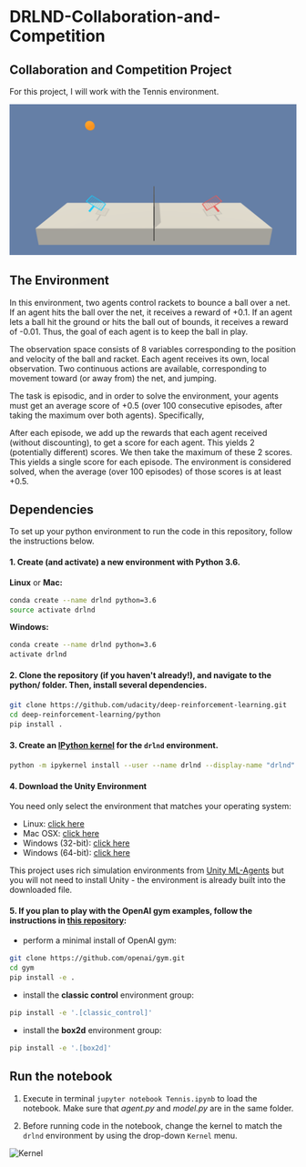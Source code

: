 # DRLND-Collaboration-and-Competition

## Collaboration and Competition Project
For this project, I will work with the Tennis environment.

![Trained Agents](./images/tennis.png)

## The Environment
In this environment, two agents control rackets to bounce a ball over a net. If an agent hits the ball over the net, it receives a reward of +0.1. If an agent lets a ball hit the ground or hits the ball out of bounds, it receives a reward of -0.01. Thus, the goal of each agent is to keep the ball in play.

The observation space consists of 8 variables corresponding to the position and velocity of the ball and racket. Each agent receives its own, local observation. Two continuous actions are available, corresponding to movement toward (or away from) the net, and jumping.

The task is episodic, and in order to solve the environment, your agents must get an average score of +0.5 (over 100 consecutive episodes, after taking the maximum over both agents). Specifically,

After each episode, we add up the rewards that each agent received (without discounting), to get a score for each agent. This yields 2 (potentially different) scores. We then take the maximum of these 2 scores.
This yields a single score for each episode.
The environment is considered solved, when the average (over 100 episodes) of those scores is at least +0.5.

## Dependencies
To set up your python environment to run the code in this repository, follow the instructions below.

#### 1. Create (and activate) a new environment with Python 3.6.

__Linux__ or __Mac:__
```bash
conda create --name drlnd python=3.6
source activate drlnd
```

__Windows:__
```bash
conda create --name drlnd python=3.6 
activate drlnd
```

#### 2. Clone the repository (if you haven't already!), and navigate to the python/ folder. Then, install several dependencies.

```bash
git clone https://github.com/udacity/deep-reinforcement-learning.git
cd deep-reinforcement-learning/python
pip install .
```

#### 3. Create an [IPython kernel](http://ipython.readthedocs.io/en/stable/install/kernel_install.html) for the `drlnd` environment.  
```bash
python -m ipykernel install --user --name drlnd --display-name "drlnd"
```

#### 4. Download the Unity Environment

You need only select the environment that matches your operating system:

- Linux: [click here](https://s3-us-west-1.amazonaws.com/udacity-drlnd/P3/Tennis/Tennis_Linux.zip)
- Mac OSX: [click here](https://s3-us-west-1.amazonaws.com/udacity-drlnd/P3/Tennis/Tennis.app.zip)
- Windows (32-bit): [click here](https://s3-us-west-1.amazonaws.com/udacity-drlnd/P3/Tennis/Tennis_Windows_x86.zip)
- Windows (64-bit): [click here](https://s3-us-west-1.amazonaws.com/udacity-drlnd/P3/Tennis/Tennis_Windows_x86_64.zip)

This project uses rich simulation environments from [Unity ML-Agents](https://github.com/Unity-Technologies/ml-agents) but you will not need to install Unity - the environment is already built into the downloaded file.

#### 5. If you plan to play with the OpenAI gym examples, follow the instructions in [this repository](https://github.com/openai/gym):

- perform a minimal install of OpenAI gym:
```bash
git clone https://github.com/openai/gym.git
cd gym
pip install -e .
```    

- install the **classic control** environment group:
```bash
pip install -e '.[classic_control]'
```

- install the **box2d** environment group:
```bash
pip install -e '.[box2d]'
```

## Run the notebook

1. Execute in terminal `jupyter notebook Tennis.ipynb` to load the notebook. Make sure that *agent.py* and *model.py* are in the same folder.

2. Before running code in the notebook, change the kernel to match the `drlnd` environment by using the drop-down `Kernel` menu. 

  ![Kernel](./images/jupyter.png)
